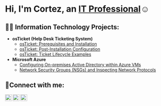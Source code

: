<h1>Hi, I'm Cortez, an <a href="https://linkedin.com/in/Cortezrios">IT Professional</a>☺</h1>

<h2>👨‍💻 Information Technology Projects:</h2>

- <b>osTicket (Help Desk Ticketing System)</b>
  - [osTicket: Prerequisites and Installation](https://github.com/tezranitup/osticket-prereqs)
  - [osTicket: Post-Installation Configuration](https://github.com/tezranitup/post-install-config)
  - [osTicket: Ticket Lifecycle Examples](https://github.com/tezranitup/ticket-lifecycle)
- <b>Microsoft Azure</b>
  - [Configuring On-premises Active Directory within Azure VMs](https://github.com/tezranitup/configure-ad)
  - [Network Security Groups (NSGs) and Inspecting Network Protocols](https://github.com/tezranitup/azure-network-protocols)

<h2>🤳Connect with me:</h2>

[<img align="left" alt="Cortez | Twitter" width="22px" src="https://cdn.jsdelivr.net/npm/simple-icons@v3/icons/twitter.svg" />][twitter]
[<img align="left" alt="Cortez | LinkedIn" width="22px" src="https://cdn.jsdelivr.net/npm/simple-icons@v3/icons/linkedin.svg" />][linkedin]
[<img align="left" alt="Cortez | Instagram" width="22px" src="https://cdn.jsdelivr.net/npm/simple-icons@v3/icons/instagram.svg" />][instagram]

[twitter]: https://twitter.com/Cortez
[instagram]: https://www.instagram.com/Cortez
[linkedin]: https://linkedin.com/in/Cortez
